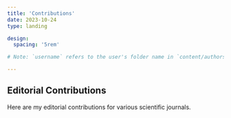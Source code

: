 ```yaml
---
title: 'Contributions'
date: 2023-10-24
type: landing

design:
  spacing: '5rem'

# Note: `username` refers to the user's folder name in `content/authors/`

---
```


## Editorial Contributions
 Here are my editorial contributions for various scientific journals.
